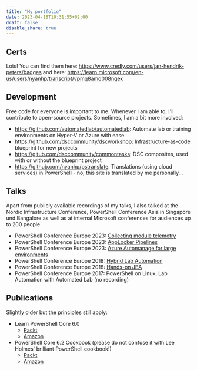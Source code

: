 ```yaml
---
title: "My portfolio"
date: 2023-04-18T10:31:55+02:00
draft: false
disable_share: true
---
```


## Certs

Lots! You can find them here: <https://www.credly.com/users/jan-hendrik-peters/badges> and here: <https://learn.microsoft.com/en-us/users/nyanhp/transcript/vpmq8amq008nqex>

## Development

Free code for everyone is important to me. Whenever I am able to, I'll contribute
to open-source projects. Sometimes, I am a bit more involved:

- https://github.com/automatedlab/automatedlab: Automate lab or training environments on Hyper-V or Azure with ease
- https://github.com/dsccommunity/dscworkshop: Infrastructure-as-code blueprint for new projects
- https://gitub.com/dsccommunity/commontasks: DSC composites, used with or without the blueprint project
- https://github.com/nyanhp/pstranslate: Translations (using cloud services) in PowerShell - no, this site
is translated by me personally...

## Talks

Apart from publicly available recordings of my talks, I also talked at the Nordic Infrastructure Conference, 
PowerShell Conference Asia in Singapore und Bangalore as well as at internal Microsoft conferences for 
audiences up to 200 people.

- PowerShell Conference Europe 2023: [Collecting module telemetry](https://www.youtube.com/watch?v=VrtZJNkQvIE)
- PowerShell Conference Europe 2023: [AppLocker Pipelines](https://www.youtube.com/watch?v=2oNxo-RaJE8)
- PowerShell Conference Europe 2023: [Azure Automanage for large environments](https://www.youtube.com/watch?v=o6TxcWR-lSM)
- PowerShell Conference Europe 2018: [Hybrid Lab Automation](https://www.youtube.com/watch?v=RCLYjGv3MHw)
- PowerShell Conference Europe 2018: [Hands-on JEA](https://www.youtube.com/watch?v=K1c3BY7bw4c)
- PowerShell Conference Europe 2017: PowerShell on Linux, Lab Automation with Automated Lab (no recording)

## Publications

Slightly older but the principles still apply:

- Learn PowerShell Core 6.0
  - [Packt](https://www.packtpub.com/eu/networking-and-servers/learn-powershell-core-60)
  - [Amazon](https://www.amazon.com/Learn-PowerShell-Core-6-0-administrative/dp/178883898X)
- PowerShell Core 6.2 Cookbook (please do not confuse it with Lee Holmes' brilliant PowerShell cookbook!)
  - [Packt](https://www.packtpub.com/eu/networking-and-servers/powershell-core-62-cookbook)
  - [Amazon](https://www.amazon.com/Powershell-Core-6-2-Cookbook-command-line/dp/1789803306)
